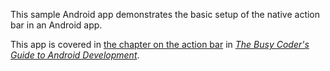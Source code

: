 This sample Android app demonstrates
the basic setup of the native action bar in an Android app.

This app is covered in 
[the chapter on the action bar](https://commonsware.com/Android/previews/the-action-bar)
in [*The Busy Coder's Guide to Android Development*](https://commonsware.com/Android/).

